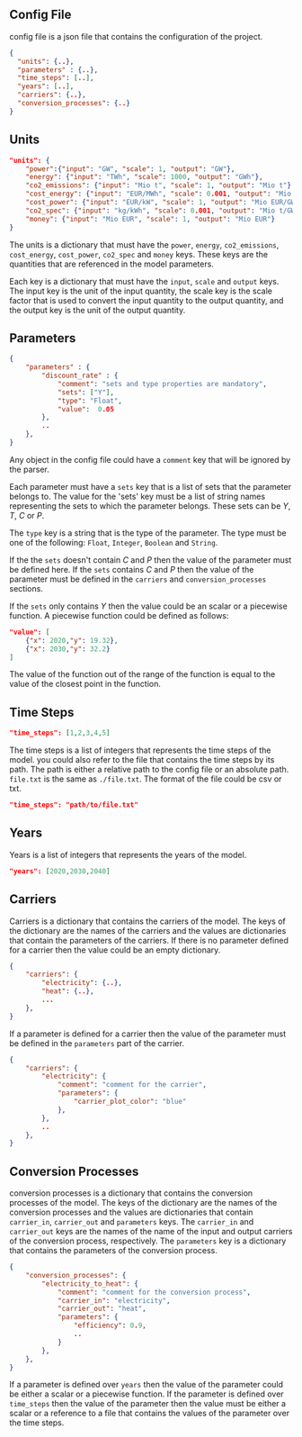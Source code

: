 ## Config File

config file is a json file that contains the configuration of the project.

```json
{
  "units": {..},
  "parameters" : {..},
  "time_steps": [..],
  "years": [..],
  "carriers": {..},
  "conversion_processes": {..}
}
```

## Units

```json
"units": {
    "power":{"input": "GW", "scale": 1, "output": "GW"},
    "energy": {"input": "TWh", "scale": 1000, "output": "GWh"},
    "co2_emissions": {"input": "Mio t", "scale": 1, "output": "Mio t"},
    "cost_energy": {"input": "EUR/MWh", "scale": 0.001, "output": "Mio EUR/GWh"},
    "cost_power": {"input": "EUR/kW", "scale": 1, "output": "Mio EUR/GW"},
    "co2_spec": {"input": "kg/kWh", "scale": 0.001, "output": "Mio t/GWh"},
    "money": {"input": "Mio EUR", "scale": 1, "output": "Mio EUR"}
}
```

The units is a dictionary that must have the `power`, `energy`, `co2_emissions`, `cost_energy`, `cost_power`, `co2_spec` and `money` keys. These keys are the quantities that are referenced in the model parameters.

Each key is a dictionary that must have the `input`, `scale` and `output` keys. The input key is the unit of the input quantity, the scale key is the scale factor that is used to convert the input quantity to the output quantity, and the output key is the unit of the output quantity.

## Parameters

```json
{
    "parameters" : {
        "discount_rate" : {
            "comment": "sets and type properties are mandatory",
            "sets": ["Y"], 
            "type": "Float",
            "value":  0.05
        }, 
        ..
    },
}
```

Any object in the config file could have a `comment` key that will be ignored by the parser.

Each parameter must have a `sets` key that is a list of sets that the parameter belongs to.  The value for the 'sets' key must be a list of string names representing the sets to which the parameter belongs. These sets can be $Y$, $T$, $C$ or $P$.

The `type` key is a string that is the type of the parameter. The type must be one of the following: `Float`, `Integer`, `Boolean` and `String`.

If the the `sets` doesn't contain $C$ and $P$ then the value of the parameter must be defined here. If the `sets` contains $C$ and $P$ then the value of the parameter must be defined in the `carriers` and `conversion_processes` sections.

If the `sets` only contains $Y$ then the value could be an scalar or a piecewise function. A piecewise function could be defined as follows:

```json
"value": [
    {"x": 2020,"y": 19.32},
    {"x": 2030,"y": 32.2}
]
```

The value of the function out of the range of the function is equal to the value of the closest point in the function.


## Time Steps

```json
"time_steps": [1,2,3,4,5]
```

The time steps is a list of integers that represents the time steps of the model.
you could also refer to the file that contains the time steps by its path. The path is either a relative path to the config file or an absolute path. `file.txt` is the same as  `./file.txt`. The format of the file could be csv or txt.

```json
"time_steps": "path/to/file.txt"
```

## Years

Years is a list of integers that represents the years of the model.

```json
"years": [2020,2030,2040]
```

## Carriers

Carriers is a dictionary that contains the carriers of the model. The keys of the dictionary are the names of the carriers and the values are dictionaries that contain the parameters of the carriers. If there is no parameter defined for a carrier then the value could be an empty dictionary.

```json
{
    "carriers": {
        "electricity": {..},
        "heat": {..},
        ...
    },
}
```

If a parameter is defined for a carrier then the value of the parameter must be defined in the `parameters` part of the carrier.

```json
{
    "carriers": {
        "electricity": {
            "comment": "comment for the carrier",
            "parameters": {
                "carrier_plot_color": "blue"
            },
        },
        ..
    },
}
```

## Conversion Processes

conversion processes is a dictionary that contains the conversion processes of the model. The keys of the dictionary are the names of the conversion processes and the values are dictionaries that contain `carrier_in`, `carrier_out` and `parameters` keys.
The `carrier_in` and `carrier_out` keys are the names of the name of the input and output carriers of the conversion process, respectively. The `parameters` key is a dictionary that contains the parameters of the conversion process.

```json
{
    "conversion_processes": {
        "electricity_to_heat": {
            "comment": "comment for the conversion process",
            "carrier_in": "electricity",
            "carrier_out": "heat",
            "parameters": {
                "efficiency": 0.9,
                ..  
            }
        },
    },
}
```

If a parameter is defined over `years` then the value of the parameter could be either a scalar or a piecewise function. If the parameter is defined over `time_steps` then the value of the parameter then the value must be either a scalar or a reference to a file that contains the values of the parameter over the time steps.
